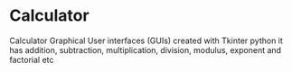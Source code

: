 # Calculator
Calculator Graphical User interfaces (GUIs) created with Tkinter python
it has addition, subtraction, multiplication, division, modulus, exponent and factorial etc
